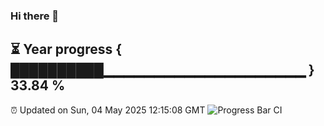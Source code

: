 ### Hi there 👋
⏳ Year progress { ██████████▁▁▁▁▁▁▁▁▁▁▁▁▁▁▁▁▁▁▁▁ } 33.84 %
---
⏰ Updated on Sun, 04 May 2025 12:15:08 GMT
![Progress Bar CI](https://github.com/Moyi321/Moyi321/workflows/Progress%20Bar%20CI/badge.svg)
